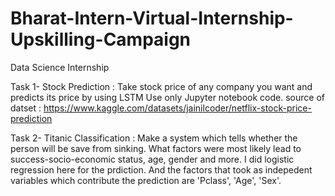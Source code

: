 # Bharat-Intern-Virtual-Internship-Upskilling-Campaign
Data Science Internship

Task 1- Stock Prediction :
Take stock price of any company you want and predicts its price by using LSTM Use only Jupyter notebook code.
source of datset : https://www.kaggle.com/datasets/jainilcoder/netflix-stock-price-prediction

Task 2- Titanic Classification :
Make a system which tells whether the person will be save from sinking. What factors were most likely lead to success-socio-economic status, age, gender and more.
I did logistic regression here for the prdiction. And the factors that took as indepedent variables which contribute the prediction are 'Pclass', 'Age', 'Sex'.


